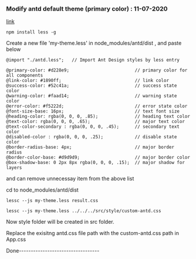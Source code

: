 ### Modify antd default theme (primary color) : 11-07-2020

[link](https://medium.com/@okoriechinedusunday/a-baby-guide-to-overriding-antdesign-theme-and-color-aa6df1f85e0)
```
npm install less -g
```

Create a new file 'my-theme.less' in node_modules/antd/dist , and paste below
```
@import "./antd.less";   // Import Ant Design styles by less entry

@primary-color: #d228e9;                         // primary color for all components
@link-color: #1890ff;                            // link color
@success-color: #52c41a;                         // success state color
@warning-color: #faad14;                         // warning state color
@error-color: #f5222d;                           // error state color
@font-size-base: 16px;                           // text font size
@heading-color: rgba(0, 0, 0, .85);              // heading text color
@text-color: rgba(0, 0, 0, .65);                 // major text color
@text-color-secondary : rgba(0, 0, 0, .45);      // secondary text color
@disabled-color : rgba(0, 0, 0, .25);            // disable state color
@border-radius-base: 4px;                        // major border radius
@border-color-base: #d9d9d9;                     // major border color
@box-shadow-base: 0 2px 8px rgba(0, 0, 0, .15);  // major shadow for layers

```
and can remove unnecessay item from the above list

cd to node_modules/antd/dist
```
lessc --js my-theme.less result.css
```

```
lessc --js my-theme.less ../../../src/style/custom-antd.css
```

Now style folder will be created in src folder. 

Replace the exisitng antd.css file path with the custom-antd.css path in App.css

Done----------------------------------


